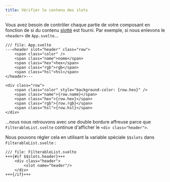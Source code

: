 ```yaml
---
title: Vérifier le contenu des slots
---
```


Vous avez besoin de contrôler chaque partie de votre composant en fonction de si du contenu <span class="vo">[slotté](SVELTE_SITE_URL/docs/sveltejs#slot)</span> est fourni. Par exemple, si nous enlevons le `<header>` de `App.svelte`...

```svelte
/// file: App.svelte
---<header slot="header" class="row">
	<span class="color" />
	<span class="name">nome</span>
	<span class="hex">hex</span>
	<span class="rgb">rgb</span>
	<span class="hsl">hsl</span>
</header>---

<div class="row">
	<span class="color" style="background-color: {row.hex}" />
	<span class="name">{row.name}</span>
	<span class="hex">{row.hex}</span>
	<span class="rgb">{row.rgb}</span>
	<span class="hsl">{row.hsl}</span>
</div>
```

...nous nous retrouvons avec une double bordure affreuse parce que `FilterableList.svelte` continue d'afficher le `<div class="header">`.

Nous pouvons régler cela en utilisant la variable spéciale `$$slots` dans `FilterableList.svelte` :

```svelte
/// file: FilterableList.svelte
+++{#if $$slots.header}+++
	<div class="header">
		<slot name="header"/>
	</div>
+++{/if}+++
```
